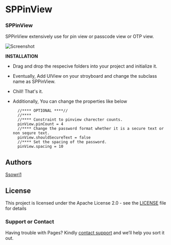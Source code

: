 # SPPinView

### SPPinView

SPPinView extensively use for pin view or passcode view or OTP view.

![Screenshot](https://github.com/ssowri1/SPPinView/blob/master/SPPinView/ezgif.com-video-to-gif.gif?raw=true)

**INSTALLATION** 

- Drag and drop the respecive folders into your project and initialize it.
- Eventually, Add UIView on your stroyboard and change the subclass name as SPPinView. 
- Chill! That's it.
- Additionally, You can change the properties like below

        //**** OPTIONAL ****//
        //**** 
        //**** Constraint to pinview charecter counts.
        pinView.pinCount = 4
        //**** Change the password format whether it is a secure text or non sequre text.
        pinView.shouldSecureText = false
        //**** Set the spacing of the password.
        pinView.spacing = 10
        
## Authors

[Ssowri1](https://github.com/ssowri1)

## License

This project is licensed under the Apache License 2.0 - see the [LICENSE](LICENSE) file for details

### Support or Contact

Having trouble with Pages? Kindly [contact support](https://github.com/contact) and we’ll help you sort it out.
